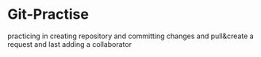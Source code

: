 # Git-Practise
practicing in creating repository and committing changes and pull&amp;create a request and last adding a collaborator
